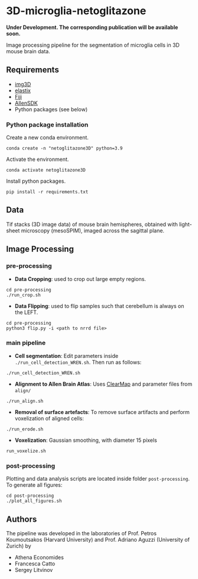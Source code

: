 # 3D-microglia-netoglitazone

**Under Development. The corresponding publication will be available soon.**

Image processing pipeline for the segmentation of microglia cells in 3D mouse brain data.



## Requirements

* [img3D](https://github.com/aecon/img3D)
* [elastix](https://elastix.lumc.nl)
* [Fiji](https://fiji.sc)
* [AllenSDK](https://allensdk.readthedocs.io/en/latest)
* Python packages (see below)


### Python package installation

Create a new conda environment.
```
conda create -n "netoglitazone3D" python=3.9
```

Activate the environment.
```
conda activate netoglitazone3D
```

Install python packages.
```
pip install -r requirements.txt
```

<!---
I installed like this:
    conda install TODO:XXXX
-->



## Data

Tif stacks (3D image data) of mouse brain hemispheres, obtained with light-sheet microscopy (mesoSPIM), imaged across the sagittal plane.



## Image Processing

### pre-processing
* **Data Cropping**: used to crop out large empty regions.
```
cd pre-processing
./run_crop.sh
```
* **Data Flipping**: used to flip samples such that cerebellum is always on the LEFT.
```
cd pre-processing
python3 flip.py -i <path to nrrd file>
```

### main pipeline
* **Cell segmentation**: Edit parameters inside `./run_cell_detection_WREN.sh`. Then run as follows: 
```
./run_cell_detection_WREN.sh
```
* **Alignment to Allen Brain Atlas**: Uses [ClearMap](https://github.com/ChristophKirst/ClearMap2) and parameter files from `align/`
```
./run_align.sh
```
* **Removal of surface artefacts**: To remove surface artifacts and perform voxelization of aligned cells:
```
./run_erode.sh
```
* **Voxelization**: Gaussian smoothing, with diameter 15 pixels
```
run_voxelize.sh
```

### post-processing
Plotting and data analysis scripts are located inside folder `post-processing`. To generate all figures:
```
cd post-processing
./plot_all_figures.sh
```


## Authors
The pipeline was developed in the laboratories of Prof. Petros Koumoutsakos (Harvard University) and Prof. Adriano Aguzzi (University of Zurich) by
* Athena Economides
* Francesca Catto
* Sergey Litvinov
